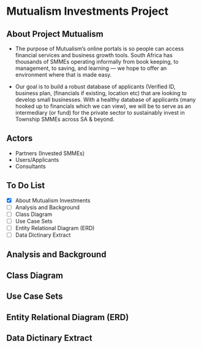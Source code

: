# Mutualism Investments Project

## About Project Mutualism
* The purpose of Mutualism’s online portals is so people can access financial services and business growth tools. South Africa has thousands of SMMEs operating informally from book keeping, to management, to saving, and learning — we hope to offer an environment where that is made easy. 

* Our goal is to build a robust database of applicants (Verified ID, business plan, (financials if existing, location etc) that are looking to develop small businesses. With a healthy database of applicants (many hooked up to financials which we can view), we will be to serve as an intermediary (or fund) for the private sector to sustainably invest in Township SMMEs across SA & beyond.  

## Actors
* Partners (Invested SMMEs)
* Users/Applicants
* Consultants

## To Do List
- [x] About Mutualism Investments 
- [ ] Analysis and Background 
- [ ] Class Diagram
- [ ] Use Case Sets 
- [ ] Entity Relational Diagram (ERD)
- [ ] Data Dictinary Extract

## Analysis and Background

## Class Diagram

## Use Case Sets

## Entity Relational Diagram (ERD)

## Data Dictinary Extract


